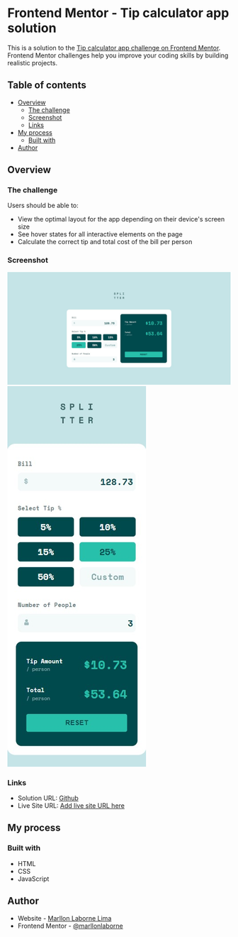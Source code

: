 # Frontend Mentor - Tip calculator app solution

This is a solution to the [Tip calculator app challenge on Frontend Mentor](https://www.frontendmentor.io/challenges/tip-calculator-app-ugJNGbJUX). Frontend Mentor challenges help you improve your coding skills by building realistic projects.

## Table of contents

- [Overview](#overview)
  - [The challenge](#the-challenge)
  - [Screenshot](#screenshot)
  - [Links](#links)
- [My process](#my-process)
  - [Built with](#built-with)
- [Author](#author)

## Overview

### The challenge

Users should be able to:

- View the optimal layout for the app depending on their device's screen size
- See hover states for all interactive elements on the page
- Calculate the correct tip and total cost of the bill per person

### Screenshot

![desktop](./design/desktop-final.jpg)
![mobile](./design/mobile-final.jpg)

### Links

- Solution URL: [Github](https://github.com/marllonlaborne/tip-calculator-app)
- Live Site URL: [Add live site URL here](https://your-live-site-url.com)

## My process

### Built with

- HTML
- CSS
- JavaScript

## Author

- Website - [Marllon Laborne Lima](https://beacons.ai/marllonlaborne)
- Frontend Mentor - [@marllonlaborne](https://www.frontendmentor.io/profile/marllonlaborne)